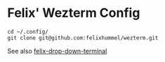 # Felix' Wezterm Config
```
cd ~/.config/
git clone git@github.com:felixhummel/wezterm.git
```

See also
[felix-drop-down-terminal](https://github.com/felixhummel/bin/blob/master/felix-drop-down-terminal)
